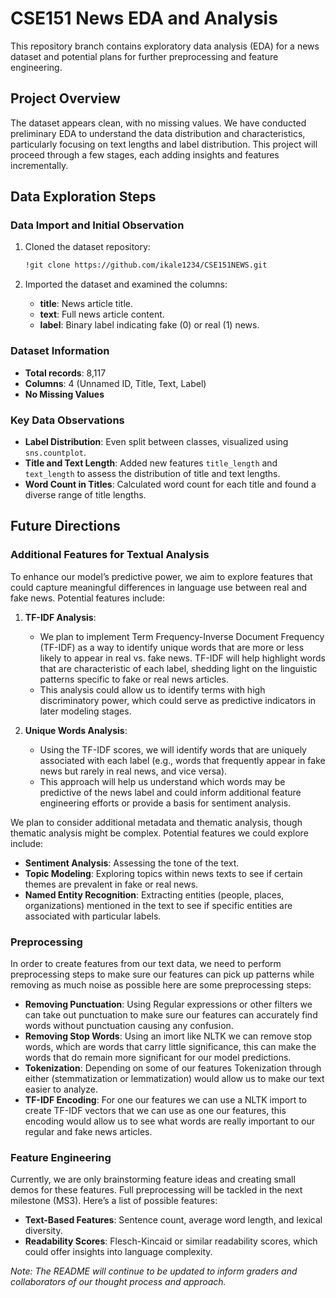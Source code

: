# CSE151 News EDA and Analysis

This repository branch contains exploratory data analysis (EDA) for a news dataset and potential plans for further preprocessing and feature engineering.

## Project Overview

The dataset appears clean, with no missing values. We have conducted preliminary EDA to understand the data distribution and characteristics, particularly focusing on text lengths and label distribution. This project will proceed through a few stages, each adding insights and features incrementally.

## Data Exploration Steps

### Data Import and Initial Observation

1. Cloned the dataset repository:
   ```bash
   !git clone https://github.com/ikale1234/CSE151NEWS.git
   ```

2. Imported the dataset and examined the columns:
   - **title**: News article title.
   - **text**: Full news article content.
   - **label**: Binary label indicating fake (0) or real (1) news.

### Dataset Information

- **Total records**: 8,117
- **Columns**: 4 (Unnamed ID, Title, Text, Label)
- **No Missing Values**

### Key Data Observations

- **Label Distribution**: Even split between classes, visualized using `sns.countplot`.
- **Title and Text Length**: Added new features `title_length` and `text_length` to assess the distribution of title and text lengths.
- **Word Count in Titles**: Calculated word count for each title and found a diverse range of title lengths.

## Future Directions

### Additional Features for Textual Analysis

To enhance our model’s predictive power, we aim to explore features that could capture meaningful differences in language use between real and fake news. Potential features include:

1. **TF-IDF Analysis**: 
   - We plan to implement Term Frequency-Inverse Document Frequency (TF-IDF) as a way to identify unique words that are more or less likely to appear in real vs. fake news. TF-IDF will help highlight words that are characteristic of each label, shedding light on the linguistic patterns specific to fake or real news articles.
   - This analysis could allow us to identify terms with high discriminatory power, which could serve as predictive indicators in later modeling stages.

2. **Unique Words Analysis**:
   - Using the TF-IDF scores, we will identify words that are uniquely associated with each label (e.g., words that frequently appear in fake news but rarely in real news, and vice versa).
   - This approach will help us understand which words may be predictive of the news label and could inform additional feature engineering efforts or provide a basis for sentiment analysis.
   
We plan to consider additional metadata and thematic analysis, though thematic analysis might be complex. Potential features we could explore include:
- **Sentiment Analysis**: Assessing the tone of the text.
- **Topic Modeling**: Exploring topics within news texts to see if certain themes are prevalent in fake or real news.
- **Named Entity Recognition**: Extracting entities (people, places, organizations) mentioned in the text to see if specific entities are associated with particular labels.

### Preprocessing

In order to create features from our text data, we need to perform preprocessing steps to make sure our features can pick up patterns while removing as much noise as possible here are some preprocessing steps:
- **Removing Punctuation**: Using Regular expressions or other filters we can take out punctuation to make sure our features can accurately find words without punctuation causing any confusion.
- **Removing Stop Words**: Using an imort like NLTK we can remove stop words, which are words that carry little significance, this can make the words that do remain more significant for our model predictions.
- **Tokenization**: Depending on some of our features Tokenization through either (stemmatization or lemmatization) would allow us to make our text easier to analyze.
- **TF-IDF Encoding**: For one our features we can use a NLTK import to create TF-IDF vectors that we can use as one our features, this encoding would allow us to see what words are really important to our regular and fake news articles.

### Feature Engineering

Currently, we are only brainstorming feature ideas and creating small demos for these features. Full preprocessing will be tackled in the next milestone (MS3). Here’s a list of possible features:
- **Text-Based Features**: Sentence count, average word length, and lexical diversity.
- **Readability Scores**: Flesch-Kincaid or similar readability scores, which could offer insights into language complexity.

*Note: The README will continue to be updated to inform graders and collaborators of our thought process and approach.*
